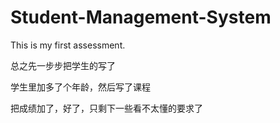 # Student-Management-System
This is my first assessment.

总之先一步步把学生的写了

学生里加多了个年龄，然后写了课程

把成绩加了，好了，只剩下一些看不太懂的要求了
